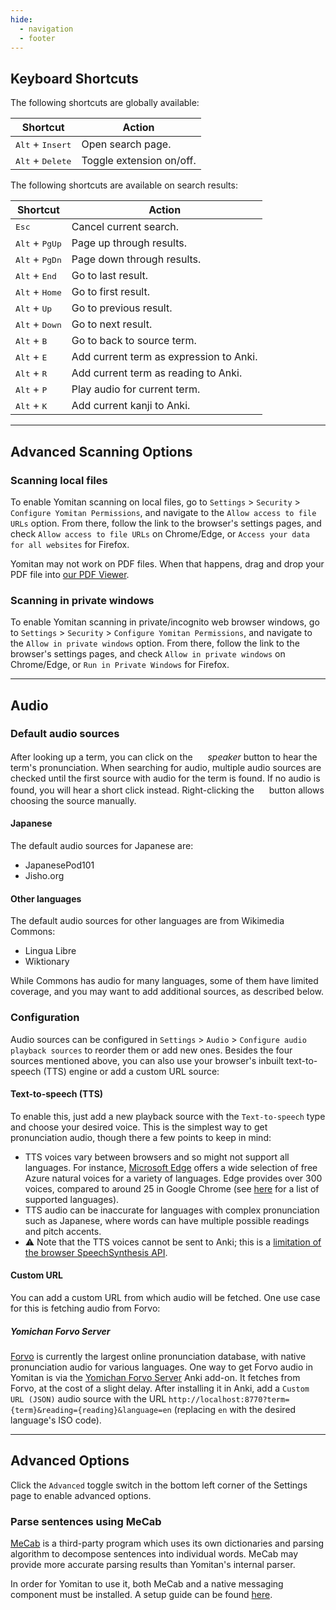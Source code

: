```yaml
---
hide:
  - navigation
  - footer
---
```


## Keyboard Shortcuts

The following shortcuts are globally available:

| Shortcut                           | Action                   |
| ---------------------------------- | ------------------------ |
| <kbd>Alt</kbd> + <kbd>Insert</kbd> | Open search page.        |
| <kbd>Alt</kbd> + <kbd>Delete</kbd> | Toggle extension on/off. |

The following shortcuts are available on search results:

| Shortcut                         | Action                                  |
| -------------------------------- | --------------------------------------- |
| <kbd>Esc</kbd>                   | Cancel current search.                  |
| <kbd>Alt</kbd> + <kbd>PgUp</kbd> | Page up through results.                |
| <kbd>Alt</kbd> + <kbd>PgDn</kbd> | Page down through results.              |
| <kbd>Alt</kbd> + <kbd>End</kbd>  | Go to last result.                      |
| <kbd>Alt</kbd> + <kbd>Home</kbd> | Go to first result.                     |
| <kbd>Alt</kbd> + <kbd>Up</kbd>   | Go to previous result.                  |
| <kbd>Alt</kbd> + <kbd>Down</kbd> | Go to next result.                      |
| <kbd>Alt</kbd> + <kbd>B</kbd>    | Go to back to source term.              |
| <kbd>Alt</kbd> + <kbd>E</kbd>    | Add current term as expression to Anki. |
| <kbd>Alt</kbd> + <kbd>R</kbd>    | Add current term as reading to Anki.    |
| <kbd>Alt</kbd> + <kbd>P</kbd>    | Play audio for current term.            |
| <kbd>Alt</kbd> + <kbd>K</kbd>    | Add current kanji to Anki.              |

---

## Advanced Scanning Options

### Scanning local files

To enable Yomitan scanning on local files, go to `Settings` > `Security` > `Configure Yomitan Permissions`, and navigate to the `Allow access to file URLs` option. From there, follow the link to the browser's settings pages, and check `Allow access to file URLs` on Chrome/Edge, or `Access your data for all websites` for Firefox.

Yomitan may not work on PDF files. When that happens, drag and drop your PDF file into [our PDF Viewer](../yomitan-pdf-viewer/index.html).

### Scanning in private windows

To enable Yomitan scanning in private/incognito web browser windows, go to `Settings` > `Security` > `Configure Yomitan Permissions`, and navigate to the `Allow in private windows` option. From there, follow the link to the browser's settings pages, and check `Allow in private windows` on Chrome/Edge, or `Run in Private Windows` for Firefox.

---

## Audio

### Default audio sources

After looking up a term, you can click on the <img class="icon" src="../assets/icon/play-audio.svg" alt="" width="16" height="16"> _speaker_ button to hear the term's pronunciation. When searching for audio, multiple audio sources are checked until the first source with audio for the term is found. If no audio is found, you will hear a short click instead. Right-clicking the <img class="icon" src="../assets/icon/play-audio.svg" alt="" width="16" height="16"> button allows choosing the source manually.

#### Japanese

The default audio sources for Japanese are:

- JapanesePod101
- Jisho.org

#### Other languages

The default audio sources for other languages are from Wikimedia Commons:

- Lingua Libre
- Wiktionary

While Commons has audio for many languages, some of them have limited coverage, and you may want to add additional sources, as described below.

### Configuration

Audio sources can be configured in `Settings` > `Audio` > `Configure audio playback sources` to reorder them or add new ones. Besides the four sources mentioned above, you can also use your browser's inbuilt text-to-speech (TTS) engine or add a custom URL source:

#### Text-to-speech (TTS)

To enable this, just add a new playback source with the `Text-to-speech` type and choose your desired voice. This is the simplest way to get pronunciation audio, though there a few points to keep in mind:

- TTS voices vary between browsers and so might not support all languages. For instance, [Microsoft Edge](https://www.microsoft.com/en-us/edge) offers a wide selection of free Azure natural voices for a variety of languages. Edge provides over 300 voices, compared to around 25 in Google Chrome (see [here](https://learn.microsoft.com/en-us/azure/ai-services/speech-service/language-support?tabs=stt) for a list of supported languages).
- TTS audio can be inaccurate for languages with complex pronunciation such as Japanese, where words can have multiple possible readings and pitch accents.
- ⚠️ Note that the TTS voices cannot be sent to Anki; this is a [limitation of the browser SpeechSynthesis API](https://github.com/yomidevs/yomitan/issues/864).

#### Custom URL

You can add a custom URL from which audio will be fetched. One use case for this is fetching audio from Forvo:

##### Yomichan Forvo Server

[Forvo](https://forvo.com/) is currently the largest online pronunciation database, with native pronunciation audio for various languages. One way to get Forvo audio in Yomitan is via the [Yomichan Forvo Server](https://ankiweb.net/shared/info/580654285) Anki add-on. It fetches from Forvo, at the cost of a slight delay. After installing it in Anki, add a `Custom URL (JSON)` audio source with the URL `http://localhost:8770?term={term}&reading={reading}&language=en` (replacing `en` with the desired language's ISO code).

---

## Advanced Options

Click the `Advanced` toggle switch in the bottom left corner of the Settings page to enable advanced options.

### Parse sentences using MeCab

[MeCab](https://taku910.github.io/mecab/) is a third-party program which uses its own dictionaries and parsing algorithm to decompose sentences into individual words. MeCab may provide more accurate parsing results than Yomitan's internal parser.

In order for Yomitan to use it, both MeCab and a native messaging component must be installed.
A setup guide can be found [here](https://github.com/yomidevs/yomitan-mecab-installer/blob/master/README.md).
